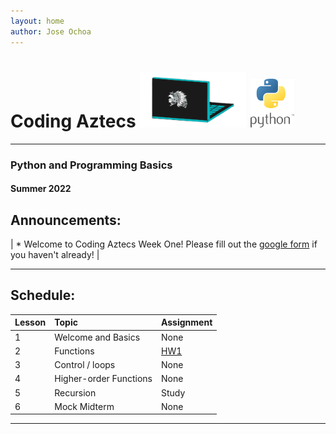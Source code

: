 ```yaml
---
layout: home
author: Jose Ochoa
---
```


# **Coding Aztecs** <img src="images/LaptopClipart.png" alt="CA logo" style="width:170px;"/> <img src="images/python-logo-2.png" alt="Python Logo" style="width:70px;"/>

---
### **Python and Programming Basics** 

#### Summer 2022
## Announcements: 

 | * Welcome to Coding Aztecs Week One! Please fill out the [google form](blah) if you haven't already! |

___

## Schedule: 

| Lesson | Topic                  | Assignment |
|:-------|:-----------------------|:-----------|
| 1      | Welcome and Basics     | None       |
| 2      | Functions              | [HW1](https://cs61a.org/hw/hw01/)    |
| 3      | Control / loops        | None       |
| 4      | Higher-order Functions | None       |
| 5      | Recursion              | Study      |
| 6      | Mock Midterm           | None       |

---